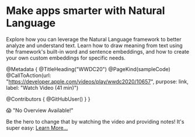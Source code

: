 # Make apps smarter with Natural Language

Explore how you can leverage the Natural Language framework to better analyze and understand text. Learn how to draw meaning from text using the framework's built-in word and sentence embeddings, and how to create your own custom embeddings for specific needs.

@Metadata {
   @TitleHeading("WWDC20")
   @PageKind(sampleCode)
   @CallToAction(url: "https://developer.apple.com/videos/play/wwdc2020/10657", purpose: link, label: "Watch Video (41 min)")

   @Contributors {
      @GitHubUser(<replace this with your GitHub handle>)
   }
}

😱 "No Overview Available!"

Be the hero to change that by watching the video and providing notes! It's super easy:
 [Learn More…](https://wwdcnotes.com/documentation/wwdcnotes/contributing)
